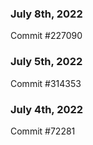 ### July 8th, 2022

Commit #227090

### July 5th, 2022

Commit #314353


### July 4th, 2022

Commit #72281
